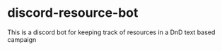 # discord-resource-bot
This is a discord bot for keeping track of resources in a DnD text based campaign 
